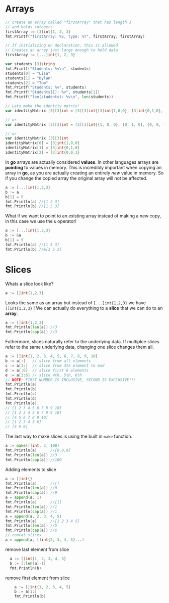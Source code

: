 # Arrays
```go
// create an array called "firstArray" that has length 3
// and holds integers
firstArray := [3]int{1, 2, 3}
fmt.Printf("firstArray: %v, type: %T", firstArray, firstArray)

// If initializing on declaration, this is allowed
// Creates an array just large enough to hold data
firstArray := [...]int{1, 2, 3}

var students [3]string
fmt.Printf("Students: %v\n", students)
students[0] = "Lisa"
students[1] = "Dylan"
students[2] = "Tom"
fmt.Printf("Students: %v", students)
fmt.Printf("Students[1]: %v", students[1])
fmt.Printf("len(students): %v\n", len(students))

// Lets make the identity matrix!
var identityMatrix [3][3]int = [3][3]int{[3]int{1,0,0}, [3]int{0,1,0}, [3]int{0,0,1}}

// or 
var identityMatrix [3][3]int = [3][3]int{{1, 0, 0}, {0, 1, 0}, {0, 0, 1}}

// or
var identityMatrix [3][3]int
identityMatrix[0] = [3]int{1,0,0}
identityMatrix[1] = [3]int{0,1,0}
identityMatrix[2] = [3]int{0,0,1}
```

In **go** arrays are actually considered **values**. In other languages arrays are **pointing** to values in memory. This is incredibly important when copying an array in **go**, as you are actually creating an entirely *new* value in memory. So if you change the copied array the original array will not be affected.
```go
a := [...]int{1,2,3}
b := a
b[1] = 5
fmt.Println(a) //[1 2 3]
fmt.Println(b) //[1 5 3]
```
What if we want to point to an existing array instead of making a new copy, in this case we use the `&` operator!
```go
a := [...]int{1,2,3}
b := &a
b[1] = 5
fmt.Println(a) //[1 5 3]
fmt.Println(b) //&[1 5 3]
```

# Slices

Whats a slice look like?
```go
a := []int{1,2,3}
```
Looks the same as an array but instead of `[...]int{1,2,3}` we have `[]int{1,2,3}` ! We can actually do everything to a **slice** that we can do to an **array**.
```go
a := []int{1,2,3}
fmt.Println(len(a)) //3
fmt.Println(cap(a)) //3
```
Futhermore, slices naturally refer to the underlying data.  If multiplce slices refer to the same underlying data, changing one slice changes them all.

```go
a := []int{1, 2, 3, 4, 5, 6, 7, 8, 9, 10}
b := a[:]   // slice from all elements
c := a[3:]  // slice from 4th element to end
d := a[:6]  // slice first 6 elements
e := a[3:6] // slice 4th, 5th, 6th
// NOTE: FIRST NUMBER IS INCLUSIVE, SECOND IS EXCLUSIVE!!!
fmt.Println(a) 
fmt.Println(b) 
fmt.Println(c) 
fmt.Println(d) 
fmt.Println(e) 
// [1 2 3 4 5 6 7 8 9 10]
// [1 2 3 4 5 6 7 8 9 10]
// [4 5 6 7 8 9 10]
// [1 2 3 4 5 6]
// [4 5 6]
```

The last way to make slices is using the built in `make` function.
```go
a := make([]int, 3, 100)
fmt.Println(a)      //[0,0,0]
fmt.Println(len(a)) //3
fmt.Println(cap(a)) //100
```

Adding elements to slice
```go
a := []int{}
fmt.Println(a)      //[]
fmt.Println(len(a)) //0
fmt.Println(cap(a)) //0
a = append(a, 1)
fmt.Println(a)      //[1]
fmt.Println(len(a)) //1
fmt.Println(cap(a)) //1
a = append(a, 2, 3, 4, 5)
fmt.Println(a)      //[1 2 3 4 5]
fmt.Println(len(a)) //5
fmt.Println(cap(a)) //6
// concat slices
a = append(a, []int{2, 3, 4, 5}...)
```

remove last element from slice
```go
  a := []int{1, 2, 3, 4, 5}
  b := [:len(a)-1]
  fmt.Println(b)
```
remove first element from slice
```go
	a := []int{1, 2, 3, 4, 5}
	b := a[1:]
	fmt.Println(b)
```